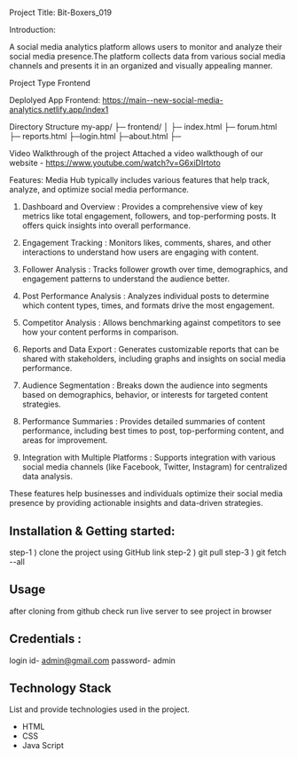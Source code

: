 #
Project Title: Bit-Boxers_019

Introduction:

A social media analytics platform allows users to monitor and analyze their social media presence.The platform collects data from various social media channels  and presents it in an organized and visually appealing manner.

Project Type
Frontend

Deplolyed App
Frontend: 
https://main--new-social-media-analytics.netlify.app/index1


Directory Structure
my-app/ ├─ frontend/ │ ├─ index.html ├─ forum.html  ├─ reports.html  ├─login.html ├─about.html ├─

Video Walkthrough of the project
Attached a video walkthough of our website - https://www.youtube.com/watch?v=G6xiDIrtoto

Features:
Media Hub typically includes various features that help track, analyze, and optimize social media performance.

1. Dashboard and Overview : Provides a comprehensive view of key metrics like total engagement, followers, and top-performing posts. It offers quick insights into overall performance.

2. Engagement Tracking : Monitors likes, comments, shares, and other interactions to understand how users are engaging with content.

3. Follower Analysis : Tracks follower growth over time, demographics, and engagement patterns to understand the audience better.

4. Post Performance Analysis : Analyzes individual posts to determine which content types, times, and formats drive the most engagement.

5. Competitor Analysis : Allows benchmarking against competitors to see how your content performs in comparison.

6. Reports and Data Export : Generates customizable reports that can be shared with stakeholders, including graphs and insights on social media performance.

7. Audience Segmentation : Breaks down the audience into segments based on demographics, behavior, or interests for targeted content strategies.

8. Performance Summaries : Provides detailed summaries of content performance, including best times to post, top-performing content, and areas for improvement.

9. Integration with Multiple Platforms : Supports integration with various social media channels (like Facebook, Twitter, Instagram) for centralized data analysis.

These features help businesses and individuals optimize their social media presence by providing actionable insights and data-driven strategies.


## Installation & Getting started:
step-1 ) clone the project using GitHub link step-2 ) git pull step-3 ) git fetch --all 

## Usage
after cloning from github check run live server to see project in browser


## Credentials :
login id- admin@gmail.com
password- admin


## Technology Stack
List and provide technologies used in the project.
- HTML
- CSS
- Java Script
